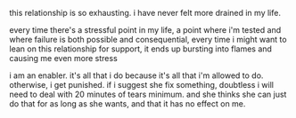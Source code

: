 this relationship is so exhausting. i have never felt more drained in my life.

every time there's a stressful point in my life, a point where i'm tested and where failure is both possible and consequential, every time i might want to lean on this relationship for support, it ends up bursting into flames and causing me even more stress

i am an enabler. it's all that i do because it's all that i'm allowed to do. otherwise, i get punished. if i suggest she fix something, doubtless i will need to deal with 20 minutes of tears minimum. and she thinks she can just do that for as long as she wants, and that it has no effect on me.

